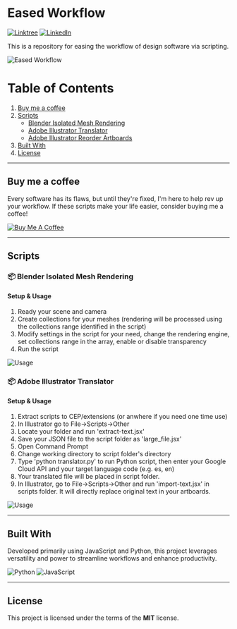 Eased Workflow
============
[![Linktree](https://img.shields.io/badge/linktree-43E55E?style=flat&logo=linktree&logoColor=white)](https://linktr.ee/fecitekme)
[![LinkedIn](https://img.shields.io/badge/LinkedIn-0A66C2?style=flat&logo=linkedin&logoColor=white)](https://www.linkedin.com/in/karacaarif/)

This is a repository for easing the workflow of design software via scripting. 

![Eased Workflow](https://github.com/fecitekme/eased-workflow/blob/main/repo/banner.png?raw=true)

# Table of Contents

1. [Buy me a coffee](#buy-me-a-coffee)
2. [Scripts](#scripts)
   - [Blender Isolated Mesh Rendering](#blender-isolated-mesh-rendering)
   - [Adobe Illustrator Translator](#adobe-illustrator-translator)
   - [Adobe Illustrator Reorder Artboards](#adobe-illustrator-reorder-artboards)
3. [Built With](#built-with)
4. [License](#license)

---

## Buy me a coffee

Every software has its flaws, but until they're fixed, I'm here to help rev up your workflow. If these scripts make your life easier, consider buying me a coffee!

<a href="https://www.buymeacoffee.com/fecitekme" target="_blank"><img src="https://www.buymeacoffee.com/assets/img/custom_images/orange_img.png" alt="Buy Me A Coffee" style="height: auto !important;width: auto !important;" ></a>

---

## Scripts

### 📦 Blender Isolated Mesh Rendering

#### Setup & Usage
1. Ready your scene and camera
2. Create collections for your meshes (rendering will be processed using the collections range identified in the script)
3. Modify settings in the script for your need, change the rendering engine, set collections range in the array, enable or disable transparency
4. Run the script

![Usage](https://github.com/fecitekme/eased-workflow/blob/main/repo/scripts_usage/Setup%20and%20Usage.gif?raw=true)

### 📦 Adobe Illustrator Translator

#### Setup & Usage
1. Extract scripts to CEP/extensions (or anwhere if you need one time use)
2. In Illustrator go to File->Scripts->Other
3. Locate your folder and run 'extract-text.jsx'
4. Save your JSON file to the script folder as 'large_file.jsx'
5. Open Command Prompt
6. Change working directory to script folder's directory
7. Type 'python translator.py' to run Python script, then enter your Google Cloud API and your target language code (e.g. es, en)
8. Your translated file will be placed in script folder.
9. In Illustrator, go to File->Scripts->Other and run 'import-text.jsx' in scripts folder. It will directly replace original text in your artboards.



![Usage](https://github.com/fecitekme/eased-workflow/blob/main/repo/scripts_usage/Setup%20and%20Usage2.gif?raw=true)

---

## Built With

Developed primarily using JavaScript and Python, this project leverages versatility and power to streamline workflows and enhance productivity.

![Python](https://img.shields.io/badge/python-3670A0?style=for-the-badge&logo=python&logoColor=ffdd54)
![JavaScript](https://shields.io/badge/JavaScript-F7DF1E?logo=JavaScript&logoColor=000&style=flat-square)

---

## License
This project is licensed under the terms of the **MIT** license.
